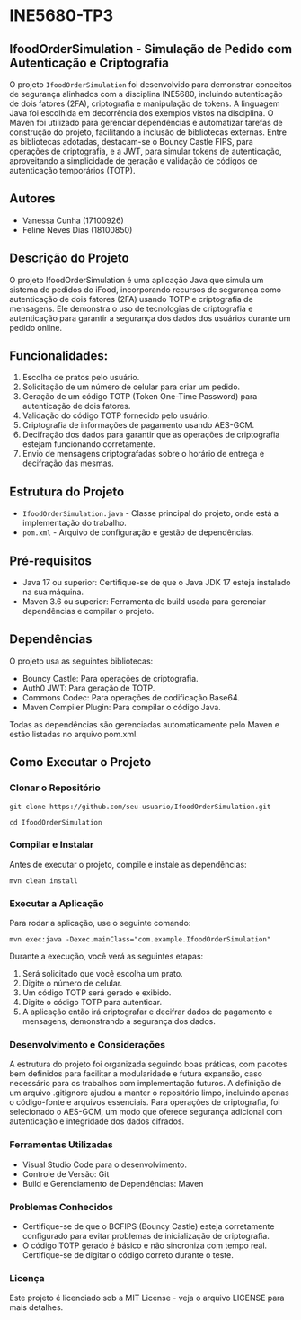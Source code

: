 # INE5680-TP3

## IfoodOrderSimulation - Simulação de Pedido com Autenticação e Criptografia
O projeto `IfoodOrderSimulation` foi desenvolvido para demonstrar conceitos de segurança alinhados com a disciplina INE5680, incluindo autenticação de dois fatores (2FA), criptografia e manipulação de tokens. A linguagem Java foi escolhida em decorrência dos exemplos vistos na disciplina. O Maven foi utilizado para gerenciar dependências e automatizar tarefas de construção do projeto, facilitando a inclusão de bibliotecas externas. Entre as bibliotecas adotadas, destacam-se o Bouncy Castle FIPS, para operações de criptografia, e a JWT, para simular tokens de autenticação, aproveitando a simplicidade de geração e validação de códigos de autenticação temporários (TOTP).

## Autores
- Vanessa Cunha (17100926)
- Feline Neves Dias (18100850)

## Descrição do Projeto

O projeto IfoodOrderSimulation é uma aplicação Java que simula um sistema de pedidos do iFood, incorporando recursos de segurança como autenticação de dois fatores (2FA) usando TOTP e criptografia de mensagens. Ele demonstra o uso de tecnologias de criptografia e autenticação para garantir a segurança dos dados dos usuários durante um pedido online.

## Funcionalidades:
1. Escolha de pratos pelo usuário.
2. Solicitação de um número de celular para criar um pedido.
3. Geração de um código TOTP (Token One-Time Password) para autenticação de dois fatores.
4. Validação do código TOTP fornecido pelo usuário.
5. Criptografia de informações de pagamento usando AES-GCM.
6. Decifração dos dados para garantir que as operações de criptografia estejam funcionando corretamente.
7. Envio de mensagens criptografadas sobre o horário de entrega e decifração das mesmas.

## Estrutura do Projeto

- `IfoodOrderSimulation.java` - Classe principal do projeto, onde está a implementação do trabalho.
- `pom.xml` - Arquivo de configuração e gestão de dependências. 

## Pré-requisitos
- Java 17 ou superior: Certifique-se de que o Java JDK 17 esteja instalado na sua máquina.
- Maven 3.6 ou superior: Ferramenta de build usada para gerenciar dependências e compilar o projeto.

## Dependências

O projeto usa as seguintes bibliotecas:
- Bouncy Castle: Para operações de criptografia.
- Auth0 JWT: Para geração de TOTP.
- Commons Codec: Para operações de codificação Base64.
- Maven Compiler Plugin: Para compilar o código Java.

Todas as dependências são gerenciadas automaticamente pelo Maven e estão listadas no arquivo pom.xml.

## Como Executar o Projeto

### Clonar o Repositório

`git clone https://github.com/seu-usuario/IfoodOrderSimulation.git`


`cd IfoodOrderSimulation`

### Compilar e Instalar

Antes de executar o projeto, compile e instale as dependências:

`mvn clean install`

### Executar a Aplicação

Para rodar a aplicação, use o seguinte comando:

`mvn exec:java -Dexec.mainClass="com.example.IfoodOrderSimulation"`

Durante a execução, você verá as seguintes etapas:
1. Será solicitado que você escolha um prato.
2. Digite o número de celular.
3. Um código TOTP será gerado e exibido.
4. Digite o código TOTP para autenticar.
5. A aplicação então irá criptografar e decifrar dados de pagamento e mensagens, demonstrando a segurança dos dados.

### Desenvolvimento e Considerações
A estrutura do projeto foi organizada seguindo boas práticas, com pacotes bem definidos para facilitar a modularidade e futura expansão, caso necessário para os trabalhos com implementação futuros. A definição de um arquivo .gitignore ajudou a manter o repositório limpo, incluindo apenas o código-fonte e arquivos essenciais. Para operações de criptografia, foi selecionado o AES-GCM, um modo que oferece segurança adicional com autenticação e integridade dos dados cifrados. 

### Ferramentas Utilizadas

- Visual Studio Code para o desenvolvimento.
- Controle de Versão: Git
- Build e Gerenciamento de Dependências: Maven

### Problemas Conhecidos

- Certifique-se de que o BCFIPS (Bouncy Castle) esteja corretamente configurado para evitar problemas de inicialização de criptografia.
- O código TOTP gerado é básico e não sincroniza com tempo real. Certifique-se de digitar o código correto durante o teste.

### Licença

Este projeto é licenciado sob a MIT License - veja o arquivo LICENSE para mais detalhes.
